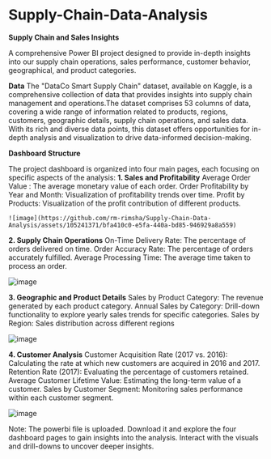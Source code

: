 # Supply-Chain-Data-Analysis

**Supply Chain and Sales Insights**

A comprehensive Power BI project designed to provide in-depth insights into our supply chain operations, sales performance, customer behavior, geographical, and product categories.

**Data**
The "DataCo Smart Supply Chain" dataset, available on Kaggle, is a comprehensive collection of data that provides insights into supply chain management and operations.The dataset comprises 53 columns of data, covering a wide range of information related to products, regions, customers, geographic details, supply chain operations, and sales data. With its rich and diverse data points, this dataset offers opportunities for in-depth analysis and visualization to drive data-informed decision-making.

**Dashboard Structure**

The project dashboard is organized into four main pages, each focusing on specific aspects of the analysis:
 **1. Sales and Profitability**
    Average Order Value :  The average monetary value of each order.
    Order Profitability by Year and Month: Visualization of profitability trends over time.
    Profit by Products: Visualization of the profit contribution of different products.

    ![image](https://github.com/rm-rimsha/Supply-Chain-Data-Analysis/assets/105241371/bfa410c0-e5fa-440a-bd85-946929a8a559)

    
 **2. Supply Chain Operations**
   On-Time Delivery Rate: The percentage of orders delivered on time.
   Order Accuracy Rate: The percentage of orders accurately fulfilled.
   Average Processing Time: The average time taken to process an order.

   ![image](https://github.com/rm-rimsha/Supply-Chain-Data-Analysis/assets/105241371/b759acd0-84cc-4599-8ff9-0b131a35336b)

   
 **3. Geographic and Product Details**
   Sales by Product Category: The revenue generated by each product category.
     Annual Sales by Category: Drill-down functionality to explore yearly sales trends for specific categories.
   Sales by Region: Sales distribution across different regions

  ![image](https://github.com/rm-rimsha/Supply-Chain-Data-Analysis/assets/105241371/a8c1c850-9cc7-48c8-9223-b4d6662d0628)

   
 **4. Customer Analysis**
  Customer Acquisition Rate (2017 vs. 2016): Calculating the rate at which new customers are acquired in 2016 and 2017.
  Retention Rate (2017): Evaluating the percentage of customers retained.
  Average Customer Lifetime Value: Estimating the long-term value of a customer.
  Sales by Customer Segment: Monitoring sales performance within each customer segment.

  ![image](https://github.com/rm-rimsha/Supply-Chain-Data-Analysis/assets/105241371/2e2a206b-edcf-4594-87ae-1d5f0d1b77fd)

Note: The powerbi file is uploaded. Download it and explore the four dashboard pages to gain insights into the analysis. Interact with the visuals and drill-downs to uncover deeper insights. 

